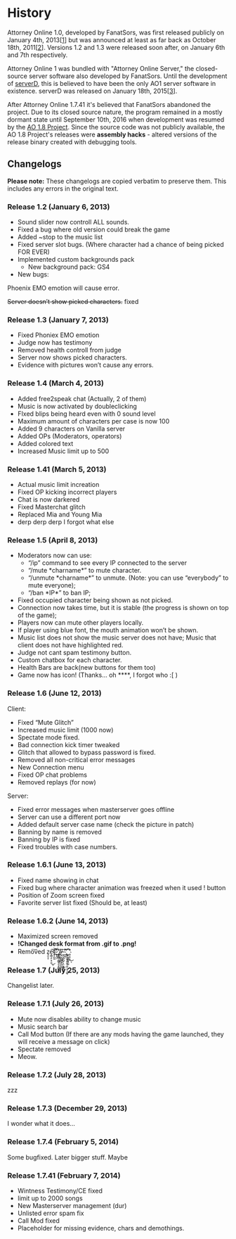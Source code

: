 # History
Attorney Online 1.0, developed by FanatSors, was first released publicly on January 4th, 2013[[1](https://archive.is/OOYRk)] but was announced at least as far back as October 18th, 2011[[2](https://archive.is/v24EQ)]. Versions 1.2 and 1.3 were released soon after, on January 6th and 7th respectively.

Attorney Online 1 was bundled with "Attorney Online Server," the closed-source server software also developed by FanatSors. Until the development of [serverD](https://github.com/stonedDiscord/serverD), this is believed to have been the only AO1 server software in existence. serverD was released on January 18th, 2015[[3](https://github.com/stonedDiscord/serverD/releases/tag/v2.90.388)].

After Attorney Online 1.7.41 it's believed that FanatSors abandoned the project. Due to its closed source nature, the program remained in a mostly dormant state until September 10th, 2016 when development was resumed by the [AO 1.8 Project](https://sites.google.com/site/attorneyonlinedev/).  Since the source code was not publicly available, the AO 1.8 Project's releases were __assembly hacks__ - altered versions of the release binary created with debugging tools.



## Changelogs
__Please note:__ These changelogs are copied verbatim to preserve them. This includes any errors in the original text.

### Release 1.2 (January 6, 2013)

- Sound slider now controll ALL sounds.
- Fixed a bug where old version could break the game
- Added ~stop to the music list
- Fixed server slot bugs. (Where character had a chance of being picked FOR EVER)
- Implemented custom backgrounds pack 
  - New background pack: GS4
- New bugs:

Phoenix EMO emotion will cause error.

~~Server doesn’t show picked characters.~~ fixed

### Release 1.3 (January 7, 2013)

- Fixed Phoniex EMO emotion
- Judge now has testimony
- Removed health controll from judge
- Server now shows picked characters.
- Evidence with pictures won’t cause any errors.

### Release 1.4 (March 4, 2013)

- Added free2speak chat (Actually, 2 of them)
- Music is now activated by doubleclicking
- FIxed blips being heard even with 0 sound level
- Maximum amount of characters per case is now 100
- Added 9 characters on Vanilla server
- Added OPs (Moderators, operators)
- Added colored text
- Increased Music limit up to 500

### Release 1.41 (March 5, 2013)

- Actual music limit increation
- Fixed OP kicking incorrect players
- Chat is now darkered
- Fixed Masterchat glitch
- Replaced Mia and Young Mia
- derp derp derp I forgot what else

### Release 1.5 (April 8, 2013)

- Moderators now can use:
  - “/ip” command to see every IP connected to the server
  - “/mute \*charname\*” to mute character.
  - “/unmute \*charname\*” to unmute. (Note: you can use “everybody” to mute everyone);
  - “/ban \*IP\*” to ban IP;
- Fixed occupied character being shown as not picked.
- Connection now takes time, but it is stable (the progress is shown on top of the game);
- Players now can mute other players locally.
- If player using blue font, the mouth animation won’t be shown.
- Music list does not show the music server does not have; Music that client does not have highlighted red.
- Judge not cant spam testimony button.
- Custom chatbox for each character.
- Health Bars are back(new buttons for them too)
- Game now has icon! (Thanks… oh \*\*\*\*, I forgot who :[ )

### Release 1.6 (June 12, 2013)
Client:

- Fixed “Mute Glitch”
- Increased music limit (1000 now)
- Spectate mode fixed.
- Bad connection kick timer tweaked
- Glitch that allowed to bypass password is fixed.
- Removed all non-critical error messages
- New Connection menu
- Fixed OP chat problems
- Removed replays (for now)

Server:

- Fixed error messages when masterserver goes offline
- Server can use a different port now
- Added default server case name (check the picture in patch)
- Banning by name is removed
- Banning by IP is fixed
- Fixed troubles with case numbers.

### Release 1.6.1 (June 13, 2013)

- Fixed name showing in chat
- Fixed bug where character animation was freezed when it used ! button
- Position of Zoom screen fixed
- Favorite server list fixed (Should be, at least)

### Release 1.6.2 (June 14, 2013)

- Maximized screen removed
- __!Changed desk format from .gif to .png!__
- Rem͏o͠ved z͏̘̯͎͎e̞̻̖̙͕̠̯͘͜͠ͅt̴͍̙̪͖̕͝ ҉̷͠҉̪͙̠ͅ ̢̢͟҉̹͙̻͉̼͇̘̙̝̙͇̮̱ͅ ̸͈͎̮̟̝̺͔͔͉͢ͅ ̷̸͔͉͎͖͚̮̙̭͉́͜ ̵̤͉͓̲̯̺̹͎̤͎͎̱̩̱̙͠ ͟͏̤̰̩̕ ̢̻͍̬͕͍̱̰̣̯̙͙̖̖͚͝ͅ ̀͘͏҉̤̦̫̗͇̬̘̤̮͡ ̛̘̝̮̣̫͜ͅ
    
### Release 1.7 (July 25, 2013)

Changelist later.

### Release 1.7.1 (July 26, 2013)

- Mute now disables ability to change music
- Music search bar
- Call Mod button (If there are any mods having the game launched, they will receive a message on click)
- Spectate removed
- Meow.

### Release 1.7.2 (July 28, 2013)

zzz

### Release 1.7.3 (December 29, 2013)

I wonder what it does…

### Release 1.7.4 (February 5, 2014)

Some bugfixed. Later bigger stuff. Maybe

### Release 1.7.41 (February 7, 2014)

- Wintness Testimony/CE fixed
- limit up to 2000 songs
- New Masterserver management (dur)
- Unlisted error spam fix
- Call Mod fixed
- Placeholder for missing evidence, chars and demothings.
